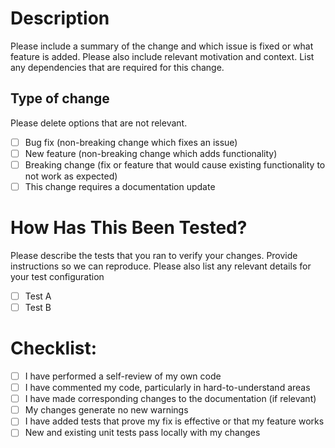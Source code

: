 # Description
Please include a summary of the change and which issue is fixed or what feature is added. Please also include relevant motivation and context. List any dependencies that are required for this change.

## Type of change
Please delete options that are not relevant.

- [ ] Bug fix (non-breaking change which fixes an issue)
- [ ] New feature (non-breaking change which adds functionality)
- [ ] Breaking change (fix or feature that would cause existing functionality to not work as expected)
- [ ] This change requires a documentation update

# How Has This Been Tested?
Please describe the tests that you ran to verify your changes. Provide instructions so we can reproduce. Please also list any relevant details for your test configuration

- [ ] Test A
- [ ] Test B

# Checklist:
- [ ] I have performed a self-review of my own code
- [ ] I have commented my code, particularly in hard-to-understand areas
- [ ] I have made corresponding changes to the documentation (if relevant)
- [ ] My changes generate no new warnings
- [ ] I have added tests that prove my fix is effective or that my feature works
- [ ] New and existing unit tests pass locally with my changes
